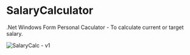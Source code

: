 # SalaryCalculator
.Net Windows Form Personal Caculator - To calculate current or target salary.

![SalaryCalc - v1](https://user-images.githubusercontent.com/17890340/194789735-3280ce23-c0e2-44ae-b959-ec6577142c55.PNG)
